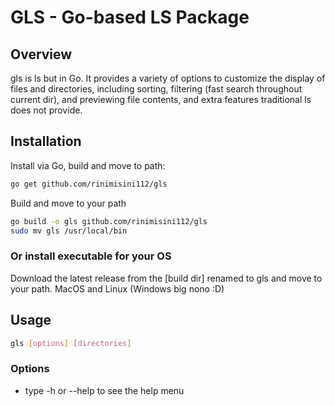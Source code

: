 # GLS - Go-based LS Package

## Overview

gls is ls but in Go. It provides a variety of options to customize the display of files and directories, including sorting, filtering (fast search throughout current dir), and previewing file contents, and extra features traditional ls does not provide.

## Installation

Install via Go, build and move to path:

```sh
go get github.com/rinimisini112/gls
```

Build and move to your path

```sh
go build -o gls github.com/rinimisini112/gls
sudo mv gls /usr/local/bin
```

### Or install executable for your OS

Download the latest release from the [build dir] renamed to gls and move to your path. MacOS and Linux (Windows big nono :D)

## Usage

```sh
gls [options] [directories]
```

### Options

- type -h or --help to see the help menu